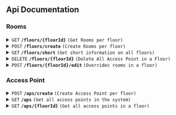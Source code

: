 ## Api Documentation

### Rooms

<details>
<summary><code>GET</code> <code><b>/floors/{floorId}</b></code> <code>(Get Rooms per floor)</code></summary>

##### Path Parameters

- floorId (required) [int] Id of floor to get all rooms from

##### Responses

- 200 (OK) [floor information including max coordinates + geojson of floor with id properties included]

  ```json
  {
    "floor": {
      "name": "Floor X",
      "id": 1,
      "level": 0,
      "maxX": 702.267546,
      "maxY": 576.730794
    },
    "geojson": {
      "type": "FeatureCollection",
      "features": [
        {
          "type": "Feature",
          "properties": {
            "name": "Room ABC",
            "poi": [475.7370116745971, 402.2121372031662],
            "category": "room",
            "id": 1
          },
          "geometry": {
            "type": "Polygon",
            "coordinates": [
              [
                [302.159367, 375.773586],
                [302.159367, 575.700438],
                [502.264908, 575.700438],
                [502.264908, 375.773586],
                [302.159367, 375.773586]
              ]
            ]
          }
        },
        {
          "type": "Feature",
          "properties": {
            "name": "Room Y",
            "poi": [475.7190904799454, 601.714511873351],
            "category": "room",
            "id": 2
          },
          "geometry": {
            "type": "Polygon",
            "coordinates": [
              [
                [501.161478, 375.755664],
                [501.161478, 575.682517],
                [702.267546, 575.682517],
                [702.267546, 375.755664],
                [501.161478, 375.755664]
              ]
            ]
          }
        },
        {
          "type": "Feature",
          "properties": {
            "name": "Koridor X",
            "poi": [154.9981713066682, 48.92084432717678],
            "category": "corridor",
            "id": 3
          },
          "geometry": {
            "type": "Polygon",
            "coordinates": [
              [
                [302.145119, 300.807233],
                [302.145119, 225.834664],
                [101.03905, 226.834298],
                [101.03905, 75.889525],
                [202.092348, 76.889159],
                [200.091293, 125.871238],
                [301.144591, 125.871238],
                [301.144591, 75.889525],
                [402.197889, 75.889525],
                [401.197361, 50.898668],
                [201.091821, 51.898302],
                [201.091821, -0.082679],
                [-4.016359, -2.081948],
                [0.98628, 301.806868],
                [302.145119, 300.807233]
              ]
            ]
          }
        },
        {
          "type": "Feature",
          "properties": {
            "name": "Room A",
            "poi": [438.7812660532264, 151.6585751978892],
            "category": "room",
            "id": 4
          },
          "geometry": {
            "type": "Polygon",
            "coordinates": [
              [
                [1.079156, 300.831738],
                [1.079156, 576.730794],
                [302.237995, 576.730794],
                [302.237995, 300.831738],
                [1.079156, 300.831738]
              ]
            ]
          }
        }
      ]
    }
  }
  ```

  - 404 (Not Found) [No Floor with floorId found]

  ```json
  {
    "error": {
      "status": 404,
      "message": "Floor Level Does Not Exist"
    }
  }
  ```

</details>

<details>
<summary><code>POST</code> <code><b>/floors/create</b></code> <code>(Create Rooms per floor)</code></summary>

##### Request Body

- json [floor name and level + geojson of floor]

  ```json
  {
    "floor": {
      "level": 0,
      "name": "ABCD"
    },
    "type": "FeatureCollection",
    "features": [
      {
        "type": "Feature",
        "properties": {
          "category": "room",
          "name": "Room ABC",
          "poi": [475.73701167459706, 402.2121372031662]
        },
        "geometry": {
          "type": "Polygon",
          "coordinates": [
            [
              [302.159367, 375.773586],
              [302.159367, 575.700438],
              [502.264908, 575.700438],
              [502.264908, 375.773586],
              [302.159367, 375.773586]
            ]
          ]
        }
      },
      {
        "type": "Feature",
        "properties": {
          "category": "room",
          "name": "DEFG",
          "poi": [475.7190904799454, 601.714511873351]
        },
        "geometry": {
          "type": "Polygon",
          "coordinates": [
            [
              [501.161478, 375.755664],
              [501.161478, 575.682517],
              [702.267546, 575.682517],
              [702.267546, 375.755664],
              [501.161478, 375.755664]
            ]
          ]
        }
      },
      {
        "type": "Feature",
        "properties": {
          "category": "corridor",
          "name": "Corridor XYZ",
          "poi": [154.9981713066682, 48.92084432717678]
        },
        "geometry": {
          "type": "Polygon",
          "coordinates": [
            [
              [302.145119, 300.807233],
              [302.145119, 225.834664],
              [101.03905, 226.834298],
              [101.03905, 75.889525],
              [202.092348, 76.889159],
              [200.091293, 125.871238],
              [301.144591, 125.871238],
              [301.144591, 75.889525],
              [402.197889, 75.889525],
              [401.197361, 50.898668],
              [201.091821, 51.898302],
              [201.091821, -0.082679],
              [-4.016359, -2.081948],
              [0.98628, 301.806868],
              [302.145119, 300.807233]
            ]
          ]
        }
      },
      {
        "type": "Feature",
        "properties": {
          "category": "room",
          "name": "Auditorium",
          "poi": [438.78126605322643, 151.65857519788918]
        },
        "geometry": {
          "type": "Polygon",
          "coordinates": [
            [
              [1.079156, 300.831738],
              [1.079156, 576.730794],
              [302.237995, 576.730794],
              [302.237995, 300.831738],
              [1.079156, 300.831738]
            ]
          ]
        }
      }
    ]
  }
  ```

##### Response

- 200 (OK) [No Response Body]
- 400 (Bad Request) [Attempt to add floor level that already exists]
  ```json
  {
    "error": {
      "status": 400,
      "message": "Floor level exists"
    }
  }
  ```
- 500 (Internal Server Error) [Unknown error not yet handled]

  <code>Unknown Error Ocurred</code>

</details>

<details>
<summary><code>GET</code> <code><b>/floors/short</b></code> <code>(Get short information on all floors)</code></summary>

##### Parameters

- No Parameters

##### Response Body

- 200 (OK) [json of short information on all floors]
  ```json
  [
    {
      "id": 1,
      "level": 0,
      "name": "ABCD"
    }
  ]
  ```
  </details>

<details>
<summary><code>DELETE</code> <code><b>/floors/{floorId}</b></code> <code>(Delete All Access Point in a Floor)</code></summary>

##### Path Parameters

- floorId (required) [int] Id of floor to get all rooms from

##### Response

- 200 (OK) [No Response Body]
- 404 (Not Found) [No floor with floorId]
  ```json
  {
    "error": {
      "status": 404,
      "message": "Floor Level Does Not Exist"
    }
  }
  ```

</details>

<details>
<summary><code>POST</code> <code><b>/floors/{floorId}/edit</b></code> <code>(Overrides rooms in a floor)</code></summary>

##### Parameters

- floorId (required) [int] Id of floor to get all rooms from

##### Request Body

The new geojson of the floor

- Features with id will be updated (everything but coordinates and linked access points will be updated)
- Features that exists in database but not in the new geojson will be deleted
- Features with no id, will be created
- floor attribute will update the floor info of the current floor

  ```json
  {
    "floor": {
      "level": 0,
      "name": "ABCD"
    },
    "type": "FeatureCollection",
    "features": [
      {
        "type": "Feature",
        "properties": {
          "category": "room",
          "name": "Room ABC",
          "poi": [400, 400],
          "id": 1
        },
        "geometry": {
          "type": "Polygon",
          "coordinates": [
            [
              [302.159367, 375.773586],
              [302.159367, 575.700438],
              [502.264908, 575.700438],
              [502.264908, 375.773586],
              [302.159367, 375.773586]
            ]
          ]
        }
      },
      {
        "type": "Feature",
        "properties": {
          "category": "corridor",
          "name": "Corridor XYZ",
          "poi": [154.9981713066682, 48.92084432717678],
          "id": 3
        },
        "geometry": {
          "type": "Polygon",
          "coordinates": [
            [
              [302.145119, 300.807233],
              [302.145119, 225.834664],
              [101.03905, 226.834298],
              [101.03905, 75.889525],
              [202.092348, 76.889159],
              [200.091293, 125.871238],
              [301.144591, 125.871238],
              [301.144591, 75.889525],
              [402.197889, 75.889525],
              [401.197361, 50.898668],
              [201.091821, 51.898302],
              [201.091821, -0.082679],
              [-4.016359, -2.081948],
              [0.98628, 301.806868],
              [302.145119, 300.807233]
            ]
          ]
        }
      },
      {
        "type": "Feature",
        "properties": {
          "category": "room",
          "name": "New Auditorium",
          "poi": [438.78126605322643, 151.65857519788918]
        },
        "geometry": {
          "type": "Polygon",
          "coordinates": [
            [
              [1.079156, 300.831738],
              [1.079156, 576.730794],
              [302.237995, 576.730794],
              [302.237995, 300.831738],
              [1.079156, 300.831738]
            ]
          ]
        }
      }
    ]
  }
  ```

##### Response

- 200 (OK)
- 404 (Not Found)
  ```json
  {
    "errors": {
      "status": 404,
      "message": "Floor Does Not Exist"
    }
  }
  ```
  - 400 (Bad Request)
  ```json
  {
    "errors": {
      "status": 400,
      "message": "Invalid format for floorId"
    }
  }
  ```

</details>

### Access Point

<details><summary><code>POST</code> <code><b>/aps/create</b></code> <code>(Create Access Point per floor)</code></summary>

##### Request Body

- json [geojson of access points in a floor, with spaceId referring to the roomId (room or corridor) that an access point is in]
  ```json
  {
    "type": "FeatureCollection",
    "features": [
      {
        "type": "Feature",
        "properties": {
          "spaceId": 2,
          "bssids": [
            {
              "ssid": "Wifi",
              "bssid": "AB:CD:EF:12:34:5F"
            },
            {
              "ssid": "Wifi",
              "bssid": "AB:CD:EF:12:34:60"
            }
          ],
          "description": "Sebelah Kanan Pintu"
        },
        "geometry": {
          "type": "Point",
          "coordinates": [288.056992, 766.988323]
        }
      },
      {
        "type": "Feature",
        "properties": {
          "spaceId": 3,
          "bssids": [
            {
              "ssid": "Wifi",
              "bssid": "AB:CD:EF:12:34:61"
            },
            {
              "ssid": "Wifi",
              "bssid": "AB:CD:EF:12:34:62"
            }
          ],
          "description": "Sebelah Kiri Pintu"
        },
        "geometry": {
          "type": "Point",
          "coordinates": [400.056992, 750.988323]
        }
      }
    ]
  }
  ```

##### Response

- 200 (OK) [No Response Body]
- 400 (Bad Request) [Duplicate BSSID Input]
  ```json
  {
    "status": 400,
    "message": "Attempting to create a network with BSSID that already exists"
  }
  ```
- 500 (Internal Server Error) [Unknown error not yet handled]

  <code>Unknown Error Ocurred</code>

</details>

<details>
<summary><code>GET</code> <code><b>/aps</b></code> <code>(Get all access points in the system)</code></summary>

##### Parameters

- No Parameters

##### Response Body

- 200 (OK) [array of access points information for table view]

  - Key represents id of access point
  - each access point keeps information on the floor it is located in such as floor id, name, level, and the total access point in that floor
  - each access point object keeps the room / corridor it is located in

  Response Example:

  ```json
  [
    {
      "key": 1,
      "floor": {
        "id": 1,
        "name": "ABCD",
        "level": 0,
        "apTotal": 2
      },
      "locationName": "DEFG"
    },
    {
      "key": 2,
      "floor": {
        "id": 1,
        "name": "ABCD",
        "level": 0,
        "apTotal": 2
      },
      "locationName": "Corridor XYZ"
    }
  ]
  ```

</details>

<details>
<summary><code>GET</code> <code><b>/aps/{floorId}</b></code> <code>(Get all access points in a floor)</code></summary>

##### Path Parameters

- floorId (required) [int] Id of floor to get all access points from

##### Query Parameters

- type (optional) (defaults to table)
  - geojson (get the geojson of all access points in a floor for map visualisation)
  - table (get access point and network information for all access points in a floor)

##### Response

- table

  - 200 (OK)

    ```json
    {
      "floorName": "ABCD",
      "bssids": [
        {
          "key": 1,
          "apInfo": {
            "id": 3,
            "locationName": "Room ABC",
            "description": "Sebelah Kanan Pintu",
            "bssidTotal": 2
          },
          "ssid": "Wifi",
          "bssid": "AB:CD:EF:12:34:5F"
        },
        {
          "key": 2,
          "apInfo": {
            "id": 3,
            "locationName": "Room ABC",
            "description": "Sebelah Kanan Pintu",
            "bssidTotal": 2
          },
          "ssid": "Wifi",
          "bssid": "AB:CD:EF:12:34:60"
        },
        {
          "key": 3,
          "apInfo": {
            "id": 4,
            "locationName": "Room ABC",
            "description": "Sebelah Kiri Pintu",
            "bssidTotal": 2
          },
          "ssid": "Wifi",
          "bssid": "AB:CD:EF:12:34:61"
        },
        {
          "key": 4,
          "apInfo": {
            "id": 4,
            "locationName": "Room ABC",
            "description": "Sebelah Kiri Pintu",
            "bssidTotal": 2
          },
          "ssid": "Wifi",
          "bssid": "AB:CD:EF:12:34:62"
        },
        {
          "key": 5,
          "apInfo": {
            "id": 6,
            "locationName": "Room ABC",
            "description": "",
            "bssidTotal": 2
          },
          "ssid": "Wifi",
          "bssid": "AB:CD:EF:12:34:70"
        },
        {
          "key": 6,
          "apInfo": {
            "id": 6,
            "locationName": "Room ABC",
            "description": "",
            "bssidTotal": 2
          },
          "ssid": "Wifi",
          "bssid": "AB:CD:EF:12:34:71"
        },
        {
          "key": 7,
          "apInfo": {
            "id": 7,
            "locationName": "Room ABC",
            "description": "Sebelah Kiri Pintu",
            "bssidTotal": 2
          },
          "ssid": "Wifi",
          "bssid": "AB:CD:EF:12:34:72"
        },
        {
          "key": 8,
          "apInfo": {
            "id": 7,
            "locationName": "Room ABC",
            "description": "Sebelah Kiri Pintu",
            "bssidTotal": 2
          },
          "ssid": "Wifi",
          "bssid": "AB:CD:EF:12:34:73"
        }
      ]
    }
    ```

- geojson

  - 200 (OK)

    ```json
    {
    "floor": {
      "id": 1,
      "name": "ABCD"
    },
    "geojson": {
      "type": "FeatureCollection",
      "features": [
        {
          "type": "Feature",
          "properties": {
            "spaceId": 2,
            "spaceName": "DEFG",
            "bssids": [
              {
                "bssid": "AB:CD:EF:12:34:5F",
                "ssid": "Wifi"
              },
              {
                "bssid": "AB:CD:EF:12:34:60",
                "ssid": "Wifi"
              }
            ],
              "description": "Sebelah Kiri Pintu"
          },
          "geometry": {
            "type": "Point",
            "coordinates": [288.056992, 766.988323]
          }
        },
        {
          "type": "Feature",
          "properties": {
            "spaceId": 3,
            "spaceName": "Corridor XYZ",
            "bssids": [
              {
                "bssid": "AB:CD:EF:12:34:61",
                "ssid": "Wifi"
              },
              {
                "bssid": "AB:CD:EF:12:34:62",
                "ssid": "Wifi"
              },
              "description": "Sebelah Kanan Pintu"
            ]
          },
          "geometry": {
            "type": "Point",
            "coordinates": [400.056992, 750.988323]
          }
        }
      ]
    }
    }
    ```

  </details>
